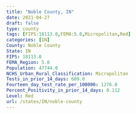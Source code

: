 ```yaml
---
title: "Noble County, IN"
date: 2021-04-27
draft: false
type: county
tags: [FIPS:18113.0,FEMA:5.0,Micropolitan,Red]
categories: [IN]
County: Noble County
State: IN
FIPS: 18113.0
FEMA_Region: 5.0
Population: 47744.0
NCHS_Urban_Rural_Classification: Micropolitan
Tests_in_prior_14_days: 609.0
Fourteen_day_test_rate_per_100000: 1276.0
Percent_Positivity_in_prior_14_days: 0.112
Level: Red
url: /states/IN/noble-county
---
```




